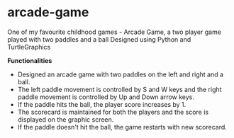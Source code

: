 # arcade-game

One of my favourite childhood games - Arcade Game, a two player game played with two paddles and a ball
Designed using Python and TurtleGraphics

**Functionalities**
  - Designed an arcade game with two paddles on the left and right and a ball.
  - The left paddle movement is controlled by S and W keys and the right paddle movement is controlled by Up and Down arrow keys.
  - If the paddle hits the ball, the player score increases by 1.
  - The scorecard is maintained for both the players and the score is displayed on the graphic screen.
  - If the paddle doesn't hit the ball, the game restarts with new scorecard.

